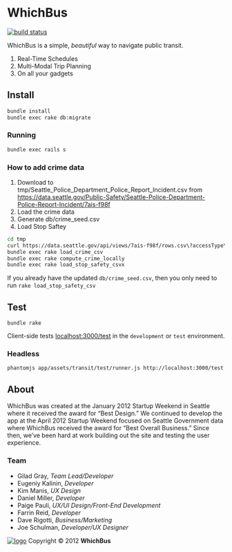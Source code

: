 # WhichBus
[![build status](https://secure.travis-ci.org/whichbus/whichbus.png?branch=master)](https://secure.travis-ci.org/whichbus/whichbus)

WhichBus is a simple, _beautiful_ way to navigate public transit.

1. Real-Time Schedules
2. Multi-Modal Trip Planning
3. On all your gadgets

## Install

```bash
bundle install
bundle exec rake db:migrate
```
### Running

```bash
bundle exec rails s
```

### How to add crime data

1. Download to tmp/Seattle_Police_Department_Police_Report_Incident.csv from https://data.seattle.gov/Public-Safety/Seattle-Police-Department-Police-Report-Incident/7ais-f98f
2. Load the crime data
3. Generate db/crime_seed.csv
4. Load Stop Saftey

```bash
cd tmp
curl https://data.seattle.gov/api/views/7ais-f98f/rows.csv\?accessType\=DOWNLOAD | sed -n '/[^,]/p' > Seattle_Police_Department_Police_Report_Incident.csv
bundle exec rake load_crime_csv
bundle exec rake compute_crime_locally
bundle exec rake load_stop_safety_csvx
```

If you already have the updated `db/crime_seed.csv`, then you only need to run `rake load_stop_safety_csv`

## Test

`bundle rake`

Client-side tests [localhost:3000/test](http://localhost:3000/test) in the `development` or `test` environment.

### Headless

`phantomjs app/assets/transit/test/runner.js http://localhost:3000/test`


## About 

WhichBus was created at the January 2012 Startup Weekend in Seattle where it received the award for “Best Design.” We continued to develop the app at the April 2012 Startup Weekend focused on Seattle Government data where WhichBus received the award for “Best Overall Business.” Since then, we’ve been hard at work building out the site and testing the user experience.

### Team
* Gilad Gray, *Team Lead/Developer*
* Eugeniy Kalinin, *Developer*
* Kim Manis, *UX Design*
* Daniel Miller, *Developer*
* Paige Pauli, *UX/UI Design/Front-End Development*
* Farrin Reid, *Developer*
* Dave Rigotti, *Business/Marketing*
* Joe Schulman, *Developer/UX Designer*

[![logo](https://raw.github.com/whichbus/whichbus/master/app/assets/images/logo.png)](http://whichbus.org)
Copyright &copy; 2012 **WhichBus**
